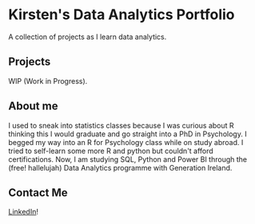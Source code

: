 # Kirsten's Data Analytics Portfolio
A collection of projects as I learn data analytics. 

## Projects
WIP (Work in Progress).

## About me
I used to sneak into statistics classes because I was curious about R thinking this I would graduate and go straight into a PhD in Psychology. I begged my way into an R for Psychology class while on study abroad. I tried to self-learn some more R and python but couldn't afford certifications. Now, I am studying SQL, Python and Power BI through the (free! hallelujah) Data Analytics programme with Generation Ireland. 

## Contact Me
[LinkedIn](https://www.linkedin.com/in/kirstenbltzr/)!
